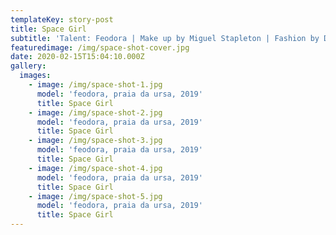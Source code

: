 ```yaml
---
templateKey: story-post
title: Space Girl
subtitle: 'Talent: Feodora | Make up by Miguel Stapleton | Fashion by Duarte | Inês Torcato'
featuredimage: /img/space-shot-cover.jpg
date: 2020-02-15T15:04:10.000Z
gallery:
  images:
    - image: /img/space-shot-1.jpg
      model: 'feodora, praia da ursa, 2019'
      title: Space Girl
    - image: /img/space-shot-2.jpg
      model: 'feodora, praia da ursa, 2019'
      title: Space Girl
    - image: /img/space-shot-3.jpg
      model: 'feodora, praia da ursa, 2019'
      title: Space Girl
    - image: /img/space-shot-4.jpg
      model: 'feodora, praia da ursa, 2019'
      title: Space Girl
    - image: /img/space-shot-5.jpg
      model: 'feodora, praia da ursa, 2019'
      title: Space Girl
---
```


